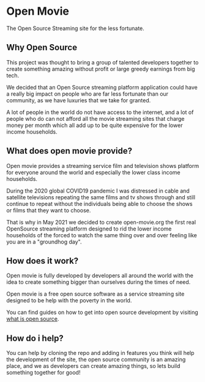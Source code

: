 # Open Movie 

The Open Source Streaming site for the less fortunate.

## Why Open Source

This project was thought to bring a group of talented developers 
together to create something amazing without profit or large greedy earnings
from big tech.

We decided that an Open Source streaming platform application could have a really
big impact on people who are far less fortunate than our community, 
as we have luxuries that we take for granted. 

A lot of people in the world do not have access to the internet, and a lot 
of people who do can not afford all the movie streaming sites that charge money per month 
which all add up to be quite expensive for the lower income households.


## What does open movie provide?
Open movie provides a streaming service film and television shows platform for
everyone around the world and especially the lower class income households.

During the 2020 global COVID19 pandemic I was distressed in cable and satellite 
televisions repeating the same films and tv shows through and still continue to repeat 
without the individuals being able to choose the shows or films that they want to choose.

That is why in May 2021 we decided to create open-movie.org the first real OpenSource
streaming platform designed to rid the lower income households of the forced to watch the
same thing over and over feeling like you are in a "groundhog day".

## How does it work?
Open movie is fully developed by developers all around the world with the 
idea to create something bigger than ourselves during the times of need.

Open movie is a free open source software as a service streaming site designed to be
help with the poverty in the world.

You can find guides on how to get into open source development by visiting
<a href="https://opensource.com/resources/what-open-source">what is open source</a>.

## How do i help?
You can help by cloning the repo and adding in features you think will help
the development of the site, the open source community is an amazing place, and
we as developers can create amazing things, so lets build something together for good!
